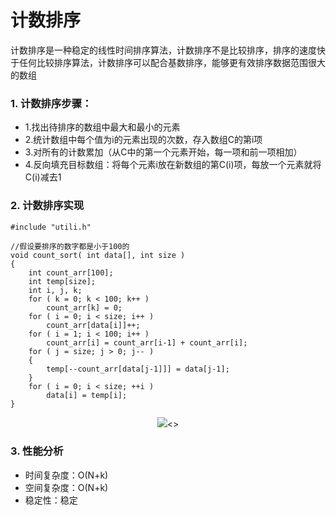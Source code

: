 # 计数排序

计数排序是一种稳定的线性时间排序算法，计数排序不是比较排序，排序的速度快于任何比较排序算法，计数排序可以配合基数排序，能够更有效排序数据范围很大的数组

### 1. 计数排序步骤：

- 1.找出待排序的数组中最大和最小的元素
- 2.统计数组中每个值为i的元素出现的次数，存入数组C的第i项
- 3.对所有的计数累加（从C中的第一个元素开始，每一项和前一项相加）
- 4.反向填充目标数组：将每个元素i放在新数组的第C(i)项，每放一个元素就将C(i)减去1

### 2. 计数排序实现

```
#include "utili.h"

//假设要排序的数字都是小于100的
void count_sort( int data[], int size )
{
    int count_arr[100];
    int temp[size];
    int i, j, k;
    for ( k = 0; k < 100; k++ )
        count_arr[k] = 0;
    for ( i = 0; i < size; i++ )
        count_arr[data[i]]++;
    for ( i = 1; i < 100; i++ )
        count_arr[i] = count_arr[i-1] + count_arr[i];
    for ( j = size; j > 0; j-- )
    {
        temp[--count_arr[data[j-1]]] = data[j-1];
    }
    for ( i = 0; i < size; ++i )
        data[i] = temp[i];
}
```

<div align="center"><img src="img/counting_sort1.gif"><></div>

### 3. 性能分析

- 时间复杂度：O(N+k)
- 空间复杂度：O(N+k)
- 稳定性：稳定

